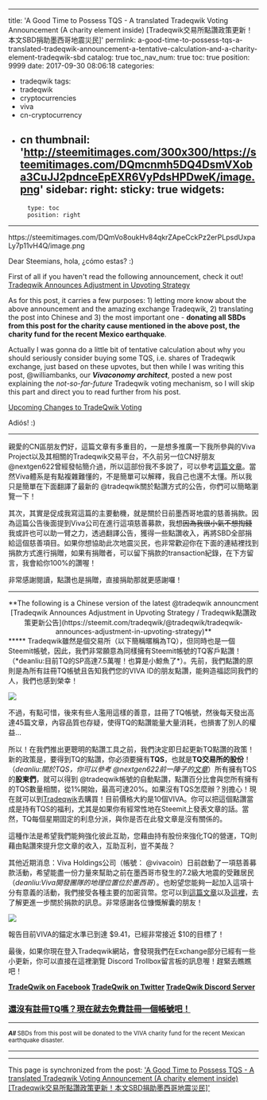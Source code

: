
---
title: 'A Good Time to Possess TQS - A translated Tradeqwik Voting Announcement (A charity element inside) [Tradeqwik交易所點讚政策更新！本文SBD捐助墨西哥地震災民]'
permlink: a-good-time-to-possess-tqs-a-translated-tradeqwik-announcement-a-tentative-calculation-and-a-charity-element-tradeqwik-sbd
catalog: true
toc_nav_num: true
toc: true
position: 9999
date: 2017-09-30 08:06:18
categories:
- tradeqwik
tags:
- tradeqwik
- cryptocurrencies
- viva
- cn-cryptocurrency
- cn
thumbnail: 'http://steemitimages.com/300x300/https://steemitimages.com/DQmcnmh5DQ4DsmVXoba3CuJJ2pdnceEpEXR6VyPdsHPDweK/image.png'
sidebar:
    right:
        sticky: true
widgets:
    -
        type: toc
        position: right
---


<div class="pull-left">https://steemitimages.com/DQmVo8oukHv84qkrZApeCckPz2erPLpsdUxpaLy7p11vH4Q/image.png</div>

Dear Steemians, hola, ¿cómo estas? :)

First of all if you haven't read the following announcement, check it out!
[Tradeqwik Announces Adjustment in Upvoting Strategy](https://steemit.com/tradeqwik/@tradeqwik/tradeqwik-announces-adjustment-in-upvoting-strategy)

As for this post, it carries a few purposes: 1) letting more know about the above announcement and the amazing exchange Tradeqwik, 2) translating the post into Chinese and 3) the most important one - **donating all SBDs from this post for the charity cause mentioned in the above post, the charity fund for the recent Mexico earthquake**.

Actually I was gonna do a little bit of tentative calculation about why you should seriously consider buying some TQS, i.e. shares of Tradeqwik exchange, just based on these upvotes, but then while I was writing this post, @williambanks, our ***Vivaconomy architect***,  posted a new post explaining the *not-so-far-future* Tradeqwik voting mechanism, so I will skip this part and direct you to read further from his post. 

[Upcoming Changes to TradeQwik Voting](https://steemit.com/tradeqwik/@williambanks/upcoming-changes-to-tradeqwik-voting)

Adiós! :)

*****
親愛的CN區朋友們好，這篇文章有多重目的，一是想多推廣一下我所參與的Viva Project以及其相關的Tradeqwik交易平台，不久前另一位CN好朋友 @nextgen622曾經發帖簡介過，所以這部份我不多說了，可以參考[這篇文章](https://steemit.com/cryptocurrency/@nextgen622/introducing-tradeqwik-a-new-crypto-fiat-exchange-and-tqs-the-crypto-that-pays-dividends-from-trading-fees-tradeqwik-tqs)。當然Viva體系是有點複雜難懂的，不是簡單可以解釋，我自己也還不太懂。所以我只是簡單在下面翻譯了最新的 @tradeqwik關於點讚方式的公告，你們可以簡略瀏覽一下！

其次，其實是促成我寫這篇的主要動機，就是關於日前墨西哥地震的慈善捐款。因為這篇公告後面提到Viva公司在進行這項慈善募款，我想<del>因為我很小氣不想掏錢</del>我或許也可以助一臂之力，透過翻譯公告，獲得一些點讚收入，再將SBD全部捐給這個慈善項目。如果你想協助此次地震災民，也非常歡迎你在下面的連結裡找到捐款方式進行捐贈，如果有捐贈者，可以留下捐款的transaction紀錄，在下方留言，我會給你100%的讚喔！

非常感謝閱讀，點讚也是捐贈，直接捐助那就更感謝囉！

*****
<center>**The following is a Chinese version of the latest @tradeqwik announcment
[Tradeqwik Announces Adjustment in Upvoting Strategy / Tradeqwik點讚政策更新公告](https://steemit.com/tradeqwik/@tradeqwik/tradeqwik-announces-adjustment-in-upvoting-strategy)**</center>
*****
Tradeqwik雖然是個交易所（以下簡稱暱稱為TQ），但同時也是一個Steemit帳號，因此，我們非常願意為同樣擁有Steemit帳號的TQ客戶點讚！（*deanliu:目前TQ的SP高達7.5萬喔！也算是小鯨魚了*）。先前，我們點讚的原則是為所有註冊TQ帳號且告知我們您的VIVA ID的朋友點讚，能夠造福認同我們的人，我們也感到榮幸！

![](http://steemitimages.com/300x300/https://steemitimages.com/DQmcnmh5DQ4DsmVXoba3CuJJ2pdnceEpEXR6VyPdsHPDweK/image.png)

不過，有點可惜，後來有些人濫用這樣的善意，註冊了TQ帳號，然後每天發出高達45篇文章，內容品質也存疑，使得TQ的點讚能量大量消耗，也損害了別人的權益... 

所以！在我們推出更聰明的點讚工具之前，我們決定即日起更新TQ點讚的政策！新的政策是，要得到TQ的點讚，你必須要擁有**TQS**，也就是**TQ交易所的股份**！（*deanliu:關於TQS，你可以參考 @nextgen622前一陣子的[文章](https://steemit.com/cryptocurrency/@nextgen622/introducing-tradeqwik-a-new-crypto-fiat-exchange-and-tqs-the-crypto-that-pays-dividends-from-trading-fees-tradeqwik-tqs)*）所有擁有TQS的**股東們**，就可以得到 @tradeqwik帳號的自動點讚，點讚百分比會與您所有擁有的TQS數量相關，從1%開始，最高可達20%。如果沒有TQS怎麼辦？別擔心！現在就可以到[Tradeqwik](https://www.tradeqwik.com)去購買！目前價格大約是10個VIVA。你可以把這個點讚當成是持有TQS的福利，尤其是如果你有經常性地在Steemit上發表文章的話。當然，TQ每個星期固定的利息分派，與你是否在此發文章是沒有關係的。

這種作法是希望我們能夠強化彼此互助，您藉由持有股份來強化TQ的營運，TQ則藉由點讚來提升您文章的收入，互助互利，豈不美哉？

其他近期消息：Viva Holdings公司（帳號： @vivacoin）日前啟動了一項慈善募款活動，希望能盡一份力量來幫助之前在墨西哥市發生的7.2級大地震的受難居民（*deanliu:Viva開發團隊的地理位置位於墨西哥*）。也盼望您能夠一起加入這項十分有意義的活動，我們接受各種主要的加密貨幣。您可以到[這篇文章](https://steemit.com/life/@vivacoin/helping-the-people-affected-by-the-mexico-city-earthquake)以及[這裡](https://vivaco.in/earthquake-assistance/)，去了解更進一步關於捐款的訊息。非常感謝各位慷慨解囊的朋友！

![](https://steemitimages.com/DQmXEqbgbUF5wkRhY5oJ8vb1VgQRaUEVxb4sAT43E4pjZSq/earthquake-1665891_640.jpg)

報告目前VIVA的錨定水準已到達 $9.41，已經非常接近 $10的目標了！

最後，如果你現在登入Tradeqwik網站，會發現我們在Exchange部分已經有一些小更新，你可以直接在這裡瀏覽 Discord Trollbox留言板的訊息喔！趕緊去瞧瞧吧！

**[TradeQwik on Facebook](https://www.facebook.com/pg/TradeQwik-852250781606068/posts/)
[TradeQwik on Twitter](https://twitter.com/TradeQwik)
[TradeQwik Discord Server](https://discord.gg/VqGAdKQ)**
### [還沒有註冊TQ嗎？現在就去免費註冊一個帳號吧！](https://www.tradeqwik.com/)

*****
<sub>***All***  SBDs from this post will be donated to the VIVA charity fund for the recent Mexican earthquake disaster.</sub>
*****

- - -

This page is synchronized from the post: ['A Good Time to Possess TQS - A translated Tradeqwik Voting Announcement (A charity element inside) [Tradeqwik交易所點讚政策更新！本文SBD捐助墨西哥地震災民]'](https://steemit.com/@deanliu/a-good-time-to-possess-tqs-a-translated-tradeqwik-announcement-a-tentative-calculation-and-a-charity-element-tradeqwik-sbd)
